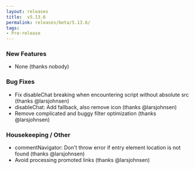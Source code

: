 ```yaml
---
layout: releases
title:  v5.13.6
permalink: releases/beta/5.13.6/
tags:
- Pre-release
---
```


### New Features

- None (thanks nobody)

### Bug Fixes

- Fix disableChat breaking when encountering script without absolute src (thanks @larsjohnsen)
- disableChat: Add fallback, also remove icon (thanks @larsjohnsen)
- Remove complicated and buggy filter optimization (thanks @larsjohnsen)

### Housekeeping / Other

- commentNavigator: Don't throw error if entry element location is not found (thanks @larsjohnsen)
- Avoid processing promoted links (thanks @larsjohnsen)
